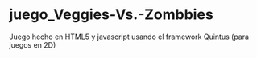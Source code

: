 # juego_Veggies-Vs.-Zombbies
Juego hecho en HTML5 y javascript usando el framework Quintus (para juegos en 2D)
